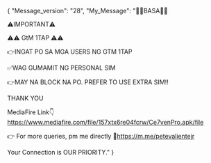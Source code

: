 {
    "Message_version": "28",
    "My_Message": "📌📌BASA📌📌
 
⚠️IMPORTANT⚠️

⚠️⚠️ GtM 1TAP ⚠️⚠️

👉INGAT PO SA MGA USERS NG GTM 1TAP

✅WAG GUMAMIT NG PERSONAL SIM

👉MAY NA BLOCK NA PO. PREFER TO USE EXTRA SIM!!

THANK YOU

MediaFire Link👇
https://www.mediafire.com/file/157xtx6re04fcrw/Ce7venPro.apk/file
    
👉 For more queries, pm me directly
🔗https://m.me/petevalientejr

Your Connection is OUR PRIORITY."
}
